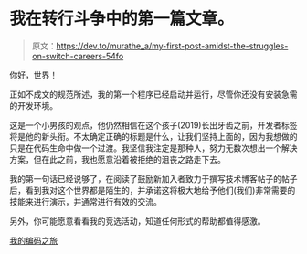 # 我在转行斗争中的第一篇文章。

> 原文：<https://dev.to/murathe_a/my-first-post-amidst-the-struggles-on-switch-careers-54fo>

你好，世界！

正如不成文的规范所述，我的第一个程序已经启动并运行，尽管你还没有安装急需的开发环境。

这是一个小男孩的观点，他仍然相信在这个孩子(2019)长出牙齿之前，开发者标签将是他的新头衔。不太确定正确的标题是什么，让我们坚持上面的，因为我想做的只是在代码生命中做一个过渡。我坚信我注定是那种人，努力无数次想出一个解决方案，但在此之前，我也愿意沿着被拒绝的沮丧之路走下去。

我的第一句话已经说够了，在阅读了鼓励新加入者致力于撰写技术博客帖子的帖子后，看到我对这个世界都是陌生的，并承诺这将极大地给予他们(我们)非常需要的技能来进行演示，并通常进行有效的交流。

另外，你可能愿意看看我的竞选活动，知道任何形式的帮助都值得感激。

[我的编码之旅](https://gogetfunding.com/mycodingjourney/)